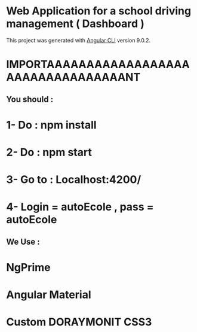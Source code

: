 # Web Application for a school driving management ( Dashboard )

This project was generated with [Angular CLI](https://github.com/angular/angular-cli) version 9.0.2.

# IMPORTAAAAAAAAAAAAAAAAAAAAAAAAAAAAAAAAANT
## You should  :
# 1- Do : npm install
# 2- Do : npm start
# 3- Go to : Localhost:4200/
# 4- Login = autoEcole , pass = autoEcole

## We Use :
# NgPrime 
# Angular Material
# Custom DORAYMONIT CSS3 


